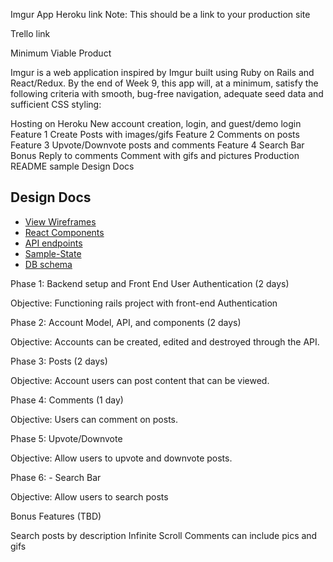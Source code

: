 Imgur App
Heroku link Note: This should be a link to your production site

Trello link

Minimum Viable Product

Imgur is a web application inspired by Imgur built using Ruby on Rails and React/Redux. By the end of Week 9, this app will, at a minimum, satisfy the following criteria with smooth, bug-free navigation, adequate seed data and sufficient CSS styling:

 Hosting on Heroku
 New account creation, login, and guest/demo login
 Feature 1
  Create Posts with images/gifs
 Feature 2
  Comments on posts
 Feature 3
  Upvote/Downvote posts and comments
 Feature 4
  Search Bar
 Bonus
  Reply to comments
  Comment with gifs and pictures
  Production README sample
Design Docs

## Design Docs
* [View Wireframes][views]
* [React Components][components]
* [API endpoints][api-endpoints]
* [Sample-State][sample-state]
* [DB schema][schema]

[views]: wireframes.md
[components]: components-hierarchy.md
[api-endpoints]: api-endpoints.md
[schema]: schema.md
[sample-state]: sample-state.md

Phase 1: Backend setup and Front End User Authentication (2 days)

Objective: Functioning rails project with front-end Authentication

Phase 2: Account Model, API, and components (2 days)

Objective: Accounts can be created, edited and destroyed through the API.

Phase 3: Posts (2 days)

Objective: Account users can post content that can be viewed.

Phase 4: Comments (1 day)

Objective: Users can comment on posts.

Phase 5: Upvote/Downvote

Objective: Allow users to upvote and downvote posts.

Phase 6: - Search Bar

Objective: Allow users to search posts

Bonus Features (TBD)

 Search posts by description
 Infinite Scroll
 Comments can include pics and gifs
